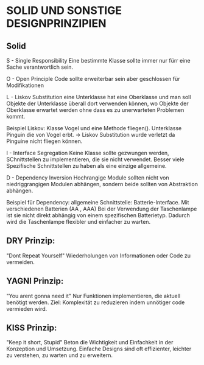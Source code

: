 # SOLID UND SONSTIGE DESIGNPRINZIPIEN

## Solid

S - Single Responsibility
Eine bestimmte Klasse sollte immer nur fürr eine Sache verantwortlich sein.

O - Open Principle
Code sollte erweiterbar sein aber geschlossen für Modifikationen

L - Liskov Substitution
eine Unterklasse hat eine Oberklasse und man soll Objekte der Unterklasse überall dort verwenden können, wo Objekte der Oberklasse erwartet werden ohne dass es zu unerwarteten Problemen kommt.

Beispiel Liskov:
Klasse Vogel und eine Methode fliegen().
Unterklasse Pinguin die von Vogel erbt. -> Liskov Substitution wurde verletzt da Pinguine nicht fliegen können.

I - Interface Segregation
Keine Klasse sollte gezwungen werden, SChnittstellen zu implementieren, die sie nicht verwendet.
Besser viele Spezifische Schnittstellen zu haben als eine einzige allgemeine.

D - Dependency Inversion
Hochrangige Module sollten nicht von niedriggrangigen Modulen abhängen, sondern beide sollten von Abstraktion abhängen.

Beispiel für Dependency: allgemeine Schnittstelle: Batterie-Interface. Mit verschiedenen Batterien (AA , AAA)
Bei der Verwendung der Taschenlampe ist sie nicht direkt abhängig von einem spezifischen Batterietyp. Dadurch wird die Taschenlampe flexibler und einfacher zu warten.

## DRY Prinzip:

"Dont Repeat Yourself"
Wiederholungen von Informationen oder Code zu vermeiden.

## YAGNI Prinzip:

"You arent gonna need it"
Nur Funktionen implementieren, die aktuell benötigt werden.
Ziel: Komplexität zu reduzieren indem unnötiger code vermieden wird.

## KISS Prinzip:

"Keep it short, Stupid"
Beton die Wichtigkeit und Einfachkeit in der Konzeption und Umsetzung.
Einfache Designs sind oft effizienter, leichter zu verstehen, zu warten und zu erweitern.
